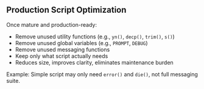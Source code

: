 ## Production Script Optimization
Once mature and production-ready:
- Remove unused utility functions (e.g., `yn()`, `decp()`, `trim()`, `s()`)
- Remove unused global variables (e.g., `PROMPT`, `DEBUG`)
- Remove unused messaging functions
- Keep only what script actually needs
- Reduces size, improves clarity, eliminates maintenance burden

Example: Simple script may only need `error()` and `die()`, not full messaging suite.
